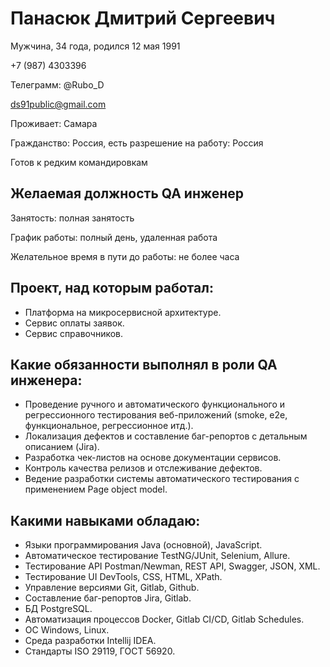 # Панасюк Дмитрий Сергеевич
Мужчина, 34 года, родился 12 мая 1991

+7 (987) 4303396

Телеграмм: @Rubo_D

ds91public@gmail.com


Проживает: Самара

Гражданство: Россия, есть разрешение на работу: Россия

Готов к редким командировкам

## Желаемая должность QA инженер
Занятость: полная занятость

График работы: полный день, удаленная работа

Желательное время в пути до работы: не более часа

## Проект, над которым работал:
- Платформа на микросервисной архитектуре. 
- Сервис оплаты заявок.
- Сервис справочников.

## Какие обязанности выполнял в роли QA инженера:
- Проведение ручного и автоматического функционального и регрессионного тестирования веб-приложений (smoke, e2e, функциональное, регрессионное итд.).
- Локализация дефектов и составление баг-репортов с детальным описанием (Jira).
- Разработка чек-листов на основе документации сервисов.
- Контроль качества релизов и отслеживание дефектов.
- Ведение разработки системы автоматического тестирования с применением Page object model.

## Какими навыками обладаю:
- Языки программирования Java (основной), JavaScript.
- Автоматическое тестирование TestNG/JUnit, Selenium, Allure.
- Тестирование API Postman/Newman,  REST API, Swagger, JSON, XML.
- Тестирование UI DevTools, CSS, HTML, XPath.
- Управление версиями Git, Gitlab, Github.
- Составление баг-репортов Jira, Gitlab.
- БД PostgreSQL.
- Автоматизация процессов Docker, Gitlab CI/CD, Gitlab Schedules.
- ОС Windows, Linux.
- Среда разработки Intellij IDEA.
- Стандарты ISO 29119, ГОСТ 56920.

